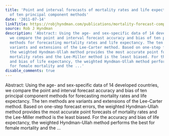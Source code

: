 ```yaml
---
title: 'Point and interval forecasts of mortality rates and life expectancy: a comparison
  of ten principal component methods'
date: '2011-07-14'
linkTitle: https://robjhyndman.com/publications/mortality-forecast-comparison/
source: Rob J Hyndman
description: 'Abstract: Using the age- and sex-specific data of 14 developed countries,
  we compare the point and interval forecast accuracy and bias of ten principal component
  methods for forecasting mortality rates and life expectancy. The ten methods are
  variants and extensions of the Lee-Carter method. Based on one-step forecast errors,
  the weighted Hyndman-Ullah method provides the most accurate point forecasts of
  mortality rates and the Lee-Miller method is the least biased. For the accuracy
  and bias of life expectancy, the weighted Hyndman-Ullah method performs the best
  for female mortality and the ...'
disable_comments: true
---
```

Abstract: Using the age- and sex-specific data of 14 developed countries, we compare the point and interval forecast accuracy and bias of ten principal component methods for forecasting mortality rates and life expectancy. The ten methods are variants and extensions of the Lee-Carter method. Based on one-step forecast errors, the weighted Hyndman-Ullah method provides the most accurate point forecasts of mortality rates and the Lee-Miller method is the least biased. For the accuracy and bias of life expectancy, the weighted Hyndman-Ullah method performs the best for female mortality and the ...